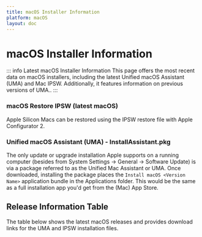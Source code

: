 ```yaml
---
title: macOS Installer Information
platform: macOS
layout: doc
---
```


# macOS Installer Information <Badge type="info" text="Latest Updates" />

::: info Latest macOS Installer Information
This page offers the most recent data on macOS installers, including the latest Unified macOS Assistant (UMA) and Mac IPSW. Additionally, it features information on previous versions of UMA..
:::

### macOS Restore IPSW (latest macOS)

Apple Silicon Macs can be restored using the IPSW restore file with Apple Configurator 2.

### Unified macOS Assistant (UMA) - InstallAssistant.pkg 

The only update or upgrade installation Apple supports on a running computer (besides from System Settings -> General -> Software Update) is via a package referred to as the Unified Mac Assistant or UMA. Once downloaded, installing the package places the `Install macOS <Version Name>` application bundle in the Applications folder. This would be the same as a full installation app you'd get from the (Mac) App Store. 


<script setup>
import ReleaseInfoTable from './components/ReleaseInstallerTable.vue';
</script>

## Release Information Table

The table below shows the latest macOS releases and provides download links for the UMA and IPSW installation files.

<ReleaseInfoTable />
